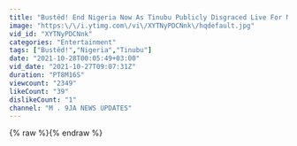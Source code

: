 ```yaml
---
title: "Bustêd! End Nigeria Now As Tinubu Publicly Disgraced Live For Massivê K!||iñg And Cørruptions Of..."
image: "https:\/\/i.ytimg.com\/vi\/XYTNyPDCNnk\/hqdefault.jpg"
vid_id: "XYTNyPDCNnk"
categories: "Entertainment"
tags: ["Bustêd!","Nigeria","Tinubu"]
date: "2021-10-28T00:05:49+03:00"
vid_date: "2021-10-27T09:07:31Z"
duration: "PT8M16S"
viewcount: "2349"
likeCount: "39"
dislikeCount: "1"
channel: "M . 9JA NEWS UPDATES"
---
```

{% raw %}{% endraw %}
